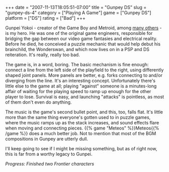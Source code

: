 +++
date = "2007-11-13T18:05:51-07:00"
title = "Gunpey DS"
slug = "gunpey-ds-4"
category = ["Playing A Game"]
game = ["Gunpey DS"]
platform = ["DS"]
rating = ["Bad"]
+++

Gunpei Yokoi - creator of the Game Boy and Metroid, among <a href="http://en.wikipedia.org/wiki/Gunpei_Yokoi">many others</a> - is my hero.  He was one of the original game engineers, responsible for bridging the gap between our video game fantasies and electrical reality.  Before he died, he conceived a puzzle mechanic that would help debut his brainchild, the Wonderswan, and which now lives on in a PSP and DS reiteration.  It's really, really too bad.

The game is, in a word, boring.  The basic mechanism is fine enough: connect a line from the left side of the playfield to the right, using differently shaped joint panels.  More panels are better, e.g. forks connecting to and/or diverging from the line.  It's an interesting concept.  Unfortunately there's little else to the game at all; playing "against" someone is a minutes-long affair of waiting for the playing speed to ramp up enough for the other player to lose.  Survival is easy, and launching "attacks" is pointless, as most of them don't even do anything.

The music is the game's second bullet point, and this, too, falls flat.  It's little more than the same thing everyone's gotten used to in puzzle games, where the music ramps up as the stack increases, and sound effects flare when moving and connecting pieces.  {{% game "Meteos" %}}Meteos{{% /game %}} does a much better job.  Not to mention that most of the BGM compositions in Gunpey are utterly dull.

I'll keep going to see if I might be missing something, but as of right now, this is far from a worthy legacy to Gunpei.

<i>Progress: Finished two Frontier characters</i>